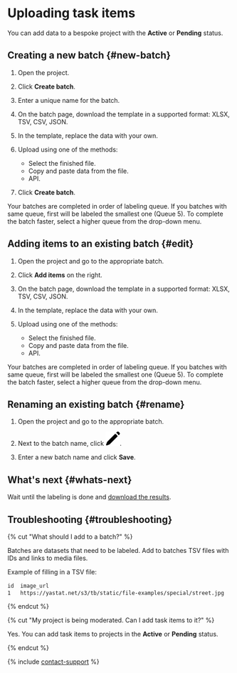 # Uploading task items

You can add data to a bespoke project with the **Active** or **Pending** status.

## Creating a new batch {#new-batch}

1. Open the project.
1. Click **Create batch**.
1. Enter a unique name for the batch.
1. On the batch page, download the template in a supported format: XLSX, TSV, CSV, JSON.
1. In the template, replace the data with your own.
1. Upload using one of the methods:

    - Select the finished file.
    - Copy and paste data from the file.
    - API.

1. Click **Create batch**.

Your batches are completed in order of labeling queue. If you batches with same queue, first will be labeled the smallest one (Queue 5). To complete the batch faster, select a higher queue from the drop-down menu.

## Adding items to an existing batch {#edit}

1. Open the project and go to the appropriate batch.
1. Click **Add items** on the right.
1. On the batch page, download the template in a supported format: XLSX, TSV, CSV, JSON.
1. In the template, replace the data with your own.
1. Upload using one of the methods:

    - Select the finished file.
    - Copy and paste data from the file.
    - API.
    
Your batches are completed in order of labeling queue. If you batches with same queue, first will be labeled the smallest one (Queue 5). To complete the batch faster, select a higher queue from the drop-down menu.

## Renaming an existing batch {#rename}

1. Open the project and go to the appropriate batch.

1. Next to the batch name, click ![Rename](../_images/edit.svg).

1. Enter a new batch name and click **Save**.

## What's next {#whats-next}

Wait until the labeling is done and [download the results](download-results.md).

## Troubleshooting {#troubleshooting}

{% cut "What should I add to a batch?" %}

Batches are datasets that need to be labeled. Add to batches TSV files with IDs and links to media files.

Example of filling in a TSV file:

```
id  image_url
1   https://yastat.net/s3/tb/static/file-examples/special/street.jpg
```

{% endcut %}

{% cut "My project is being moderated. Can I add task items to it?" %}

Yes. You can add task items to projects in the **Active** or **Pending** status.

{% endcut %}

{% include [contact-support](../_includes/contact-support.md) %}